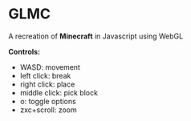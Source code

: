 # GLMC
 A recreation of <b>Minecraft</b> in Javascript using WebGL

<b>Controls:</b>
- WASD: movement
- left click: break
- right click: place
- middle click: pick block
- o: toggle options
- zxc+scroll: zoom